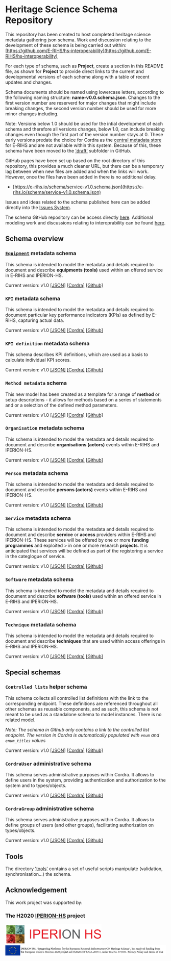 # Heritage Science Schema Repository

This repository has been created to host completed heritage science metadata gathering json schema. Work and discussion relating to the development of these schema is being carried out within: [https://github.com/E-RIHS/hs-interoperability](https://github.com/E-RIHS/hs-interoperability)

For each type of schema, such as **Project**, create a section in this README file, as shown for **Project** to provide direct links to the current and developmental versions of each scheme along with a table of recent updates and changes.

Schema documents should be named using lowercase letters, according to the following naming structure: **name-v0.0.schema.json**. Changes to the first version number are reserverd for major changes that might include breaking changes, the second version number should be used for more minor changes including.

Note: Versions below 1.0 should be used for the intial development of each schema and therefore all versions changes, below 1.0, can include breaking changes even though the first part of the version number stays at 0. These early versions predate the choice for Cordra as the [central metadata store](https://data.e-rihs.io) for E-RIHS and are not available within this system. Because of this, these schema have been moved to the ['draft'](https://e-rihs.io/schema/draft) subfolder in GitHub.

GitHub pages have been set up based on the root directory of this repository, this provides a much cleaner URL, but there can be a temporary lag between when new files are added and when the links will work. However, once the files have been added in there is no additional delay.
* [https://e-rihs.io/schema/service-v1.0.schema.json](https://e-rihs.io/schema/service-v1.0.schema.json)

Issues and ideas related to the schema published here can be added directly into the [Issues System](https://github.com/E-RIHS/schema/issues).

The schema GitHub repository can be access directly [here](https://github.com/E-RIHS/schema/). Additional modeling work and discussions relating to interoprability can be found [here](https://github.com/E-RIHS/hs-interoperability/).

## Schema overview

### [`Equipment`](https://e-rihs.io/schema/equipment) metadata schema

This schema is intended to model the metadata and details required to document and describe **equipments (tools)** used within an offered service in E-RIHS and IPERION-HS.

Current version: v1.0 [[JSON]](https://e-rihs.io/schema/equipment-v1.0.schema.json) [[Cordra]](#) [[Github]](https://github.com/E-RIHS/schema/blob/main/equipment-v1.0.schema.json)

### `KPI` metadata schema

This schema is intended to model the metadata and details required to document particular key performance indicators (KPIs) as defined by E-RIHS, capturing actual data.

Current version: v1.0 [[JSON]](https://e-rihs.io/schema/kpi-v1.0.schema.json) [[Cordra]](#) [[Github]](https://github.com/E-RIHS/schema/blob/main/kpi-v1.0.schema.json)

### `KPI definition` metadata schema

This schema describes KPI definitions, which are used as a basis to calculate individual KPI scores.

Current version: v1.0 [[JSON]](https://e-rihs.io/schema/kpi_definition-v1.0.schema.json) [[Cordra]](#) [[Github]](https://github.com/E-RIHS/schema/blob/main/kpi_definition-v1.0.schema.json)

### `Method metadata` schema

This new model has been created as a template for a range of **method** or setup descriptions - it allows for methods based on a series of statements and or a selection of the defined method parameters.

Current version: v1.0 [[JSON]](https://e-rihs.io/schema/method-v1.0.schema.json) [[Cordra]](#) [[Github]](https://github.com/E-RIHS/schema/blob/main/method-v1.0.schema.json)

### `Organisation` metadata schema

This schema is intended to model the metadata and details required to document and describe **organisations (actors)** events within E-RIHS and IPERION-HS.

Current version: v1.0 [[JSON]](https://e-rihs.io/schema/organisation-v1.0.schema.json) [[Cordra]](#) [[Github]](https://github.com/E-RIHS/schema/blob/main/organisation-v1.0.schema.json)

### `Person` metadata schema

This schema is intended to model the metadata and details required to document and describe **persons (actors)** events within E-RIHS and IPERION-HS.

Current version: v1.0 [[JSON]](https://e-rihs.io/schema/person-v1.0.schema.json) [[Cordra]](#) [[Github]](https://github.com/E-RIHS/schema/blob/main/person-v1.0.schema.json)

### `Service` metadata schema

This schema is intended to model the metadata and details required to document and describe **service** or **access** providers within E-RIHS and IPERION-HS. These services will be offered by one or more **funding programmes** and exploited > in one or more research **projects**. It is anticipated that services will be defined as part of the registoring a service in the categlogue of service.

Current version: v1.0 [[JSON]](https://e-rihs.io/schema/service-v1.0.schema.json) [[Cordra]](#) [[Github]](https://github.com/E-RIHS/schema/blob/main/service-v1.0.schema.json)

### `Software` metadata schema

This schema is intended to model the metadata and details required to document and describe **software (tools)** used within an offered service in E-RIHS and IPERION-HS.

Current version: v1.0 [[JSON]](https://e-rihs.io/schema/software-v1.0.schema.json) [[Cordra]](#) [[Github]](https://github.com/E-RIHS/schema/blob/main/software-v1.0.schema.json)

### `Technique` metadata schema

This schema is intended to model the metadata and details required to document and describe **techniques** that are used within access offerings in E-RIHS and IPERION-HS. 

Current version: v1.0 [[JSON]](https://e-rihs.io/schema/technique-v1.0.schema.json) [[Cordra]](#) [[Github]](https://github.com/E-RIHS/schema/blob/main/technique-v1.0.schema.json)

## Special schemas

### `Controlled lists` helper schema

This schema collects all controlled list definitions with the link to the corresponding endpoint. These definitions are referenced throughout all other schemas as reusable components, and as such, this schema is not meant to be used as a standalone schema to model instances. There is no related model.

*Note: The schema in Github only contains a link to the controlled list endpoint. The version in Cordra is automatically populated with `enum` and `enum_titles` values*

Current version: v1.0 [[JSON]](https://e-rihs.io/schema/controlled_lists-v1.0.schema.json) [[Cordra]](#) [[Github]](https://github.com/E-RIHS/schema/blob/main/controlled_lists-v1.0.schema.json)

### `CordraUser` administrative schema

This schema serves administrative purposes within Cordra. It allows to define users in the system, providing authentication and authorization to the system and to types/objects.

Current version: v1.0 [[JSON]](https://e-rihs.io/schema/cordrauser-v1.0.schema.json) [[Cordra]](#) [[Github]](https://github.com/E-RIHS/schema/blob/main/cordrauser-v1.0.schema.json)

### `CordraGroup` administrative schema

This schema serves administrative purposes within Cordra. It allows to define groups of users (and other groups), facilitating authorization on types/objects.

Current version: v1.0 [[JSON]](https://e-rihs.io/schema/cordragroup-v1.0.schema.json) [[Cordra]](#) [[Github]](https://github.com/E-RIHS/schema/blob/main/cordragroup-v1.0.schema.json)

## Tools

The directory ['tools'](https://github.com/E-RIHS/schema/tree/main/tools) contains a set of useful scripts manipulate (validation, synchronisation...) the schema.

## Acknowledgement
This work project was supported by:

### The H2020 [IPERION-HS](https://www.iperionhs.eu/) project
[<img height="64px" src="https://github.com/jpadfield/simple-modelling/raw/master/docs/graphics/IPERION-HS%20Logo.png" alt="IPERION-HS">](https://www.iperionhs.eu/)<br/>
[<img height="32px" src="https://github.com/jpadfield/simple-modelling/raw/master/docs/graphics/iperionhs-eu-tag2.png" alt="IPERION-HS">](https://www.iperionhs.eu/)